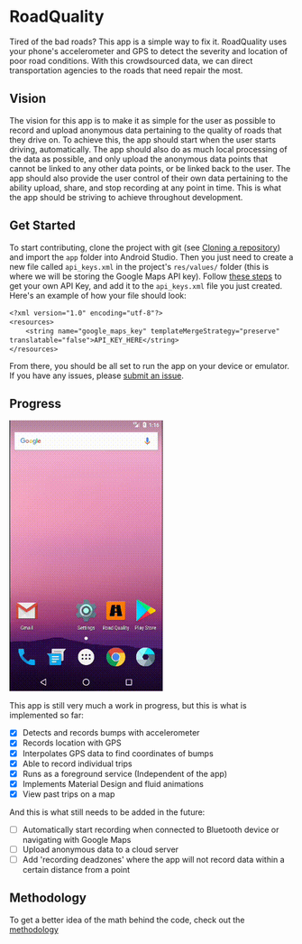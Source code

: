 # RoadQuality

Tired of the bad roads? This app is a simple way to fix it. RoadQuality uses your phone's accelerometer and GPS to detect the severity and location of poor road conditions. With this crowdsourced data, we can direct transportation agencies to the roads that need repair the most.

## Vision

The vision for this app is to make it as simple for the user as possible to record and upload anonymous data pertaining to the quality of roads that they drive on. To achieve this, the app should start when the user starts driving, automatically. The app should also do as much local processing of the data as possible, and only upload the anonymous data points that cannot be linked to any other data points, or be linked back to the user. The app should also provide the user control of their own data pertaining to the ability upload, share, and stop recording at any point in time. This is what the app should be striving to achieve throughout development.

## Get Started

To start contributing, clone the project with git (see [Cloning a repository](https://help.github.com/articles/cloning-a-repository/)) and import the `app` folder into Android Studio. Then you just need to create a new file called `api_keys.xml` in the project's `res/values/` folder (this is where we will be storing the Google Maps API key). Follow [these steps](https://developers.google.com/maps/documentation/android-api/signup) to get your own API Key, and add it to the `api_keys.xml` file you just created. Here's an example of how your file should look:

```
<?xml version="1.0" encoding="utf-8"?>
<resources>
    <string name="google_maps_key" templateMergeStrategy="preserve" translatable="false">API_KEY_HERE</string>
</resources>
```

From there, you should be all set to run the app on your device or emulator. If you have any issues, please [submit an issue](https://github.com/David-Jackson/RoadQuality/issues/new).

## Progress

![](https://raw.githubusercontent.com/David-Jackson/RoadQuality/master/images/device-2018-01-11-131710.gif)

This app is still very much a work in progress, but this is what is implemented so far:
- [X] Detects and records bumps with accelerometer
- [X] Records location with GPS
- [X] Interpolates GPS data to find coordinates of bumps
- [X] Able to record individual trips
- [X] Runs as a foreground service (Independent of the app)
- [X] Implements Material Design and fluid animations
- [X] View past trips on a map

And this is what still needs to be added in the future:
- [ ] Automatically start recording when connected to Bluetooth device or navigating with Google Maps
- [ ] Upload anonymous data to a cloud server
- [ ] Add 'recording deadzones' where the app will not record data within a certain distance from a point

## Methodology

To get a better idea of the math behind the code, check out the [methodology](https://github.com/David-Jackson/RoadQuality/blob/master/METHODOLOGY.md)
